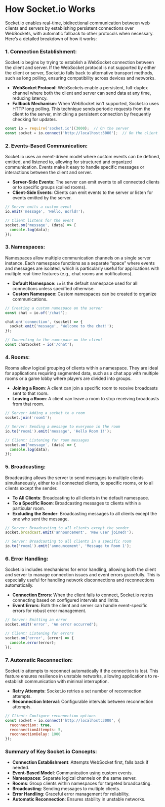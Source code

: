 # **How Socket.io Works**

Socket.io enables real-time, bidirectional communication between web clients and servers by establishing persistent connections over WebSockets, with automatic fallback to other protocols when necessary. Here’s a detailed breakdown of how it works:

### 1. **Connection Establishment**: 
   Socket.io begins by trying to establish a WebSocket connection between the client and server. If the WebSocket protocol is not supported by either the client or server, Socket.io falls back to alternative transport methods, such as long polling, ensuring compatibility across devices and networks.

   - **WebSocket Protocol**: WebSockets enable a persistent, full-duplex channel where both the client and server can send data at any time, reducing latency.
   - **Fallback Mechanism**: When WebSocket isn't supported, Socket.io uses HTTP long polling. This technique sends periodic requests from the client to the server, mimicking a persistent connection by frequently checking for updates.

   ```javascript
   const io = require('socket.io')(3000);  // On the server
   const socket = io.connect('http://localhost:3000');  // On the client
   ```

### 2. **Events-Based Communication**:
   Socket.io uses an event-driven model where custom events can be defined, emitted, and listened to, allowing for structured and organized communication. Events make it easy to handle specific messages or interactions between the client and server.

   - **Server-Side Events**: The server can emit events to all connected clients or to specific groups (called rooms).
   - **Client-Side Events**: Clients can emit events to the server or listen for events emitted by the server.

   ```javascript
   // Server emits a custom event
   io.emit('message', 'Hello, World!');

   // Client listens for the event
   socket.on('message', (data) => {
     console.log(data);
   });
   ```

### 3. **Namespaces**:
   Namespaces allow multiple communication channels on a single server instance. Each namespace functions as a separate “space” where events and messages are isolated, which is particularly useful for applications with multiple real-time features (e.g., chat rooms and notifications).

   - **Default Namespace**: `io` is the default namespace used for all connections unless specified otherwise.
   - **Custom Namespace**: Custom namespaces can be created to organize communications.

   ```javascript
   // Creating a custom namespace on the server
   const chat = io.of('/chat');
   
   chat.on('connection', (socket) => {
     socket.emit('message', 'Welcome to the chat!');
   });

   // Connecting to the namespace on the client
   const chatSocket = io('/chat');
   ```

### 4. **Rooms**:
   Rooms allow logical grouping of clients within a namespace. They are ideal for applications requiring segmented data, such as a chat app with multiple rooms or a game lobby where players are divided into groups.

   - **Joining a Room**: A client can join a specific room to receive broadcasts sent to that room.
   - **Leaving a Room**: A client can leave a room to stop receiving broadcasts from that room.

   ```javascript
   // Server: Adding a socket to a room
   socket.join('room1');
   
   // Server: Sending a message to everyone in the room
   io.to('room1').emit('message', 'Hello Room 1!');

   // Client: Listening for room messages
   socket.on('message', (data) => {
     console.log(data);
   });
   ```

### 5. **Broadcasting**:
   Broadcasting allows the server to send messages to multiple clients simultaneously, either to all connected clients, to specific rooms, or to all clients except the sender.

   - **To All Clients**: Broadcasting to all clients in the default namespace.
   - **To a Specific Room**: Broadcasting messages to clients within a particular room.
   - **Excluding the Sender**: Broadcasting messages to all clients except the one who sent the message.

   ```javascript
   // Server: Broadcasting to all clients except the sender
   socket.broadcast.emit('announcement', 'New user joined!');
   
   // Server: Broadcasting to all clients in a specific room
   io.to('room1').emit('announcement', 'Message to Room 1');
   ```

### 6. **Error Handling**:
   Socket.io includes mechanisms for error handling, allowing both the client and server to manage connection issues and event errors gracefully. This is especially useful for handling network disconnections and reconnections automatically.

   - **Connection Errors**: When the client fails to connect, Socket.io retries connecting based on configured intervals and limits.
   - **Event Errors**: Both the client and server can handle event-specific errors for robust error management.

   ```javascript
   // Server: Emitting an error
   socket.emit('error', 'An error occurred');

   // Client: Listening for errors
   socket.on('error', (error) => {
     console.error(error);
   });
   ```

### 7. **Automatic Reconnection**:
   Socket.io attempts to reconnect automatically if the connection is lost. This feature ensures resilience in unstable networks, allowing applications to re-establish communication with minimal interruption.

   - **Retry Attempts**: Socket.io retries a set number of reconnection attempts.
   - **Reconnection Interval**: Configurable intervals between reconnection attempts.

   ```javascript
   // Client: Configure reconnection options
   const socket = io.connect('http://localhost:3000', {
     reconnection: true,
     reconnectionAttempts: 5,
     reconnectionDelay: 1000
   });
   ```

### Summary of Key Socket.io Concepts:

- **Connection Establishment**: Attempts WebSocket first, falls back if needed.
- **Event-Based Model**: Communication using custom events.
- **Namespaces**: Separate logical channels on the same server.
- **Rooms**: Group clients within namespaces for targeted broadcasting.
- **Broadcasting**: Sending messages to multiple clients.
- **Error Handling**: Graceful error management for reliability.
- **Automatic Reconnection**: Ensures stability in unstable networks.